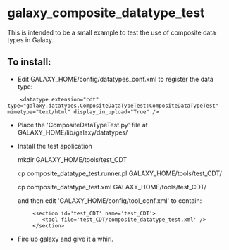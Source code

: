 # galaxy_composite_datatype_test

This is intended to be a small example to test the use of composite data types in Galaxy.

## To install:

- Edit GALAXY_HOME/config/datatypes_conf.xml  to register the data type:

```
    <datatype extension="cdt" type="galaxy.datatypes.CompositeDataTypeTest:CompositeDataTypeTest" mimetype="text/html" display_in_upload="True" />
```


- Place the 'CompositeDataTypeTest.py' file at GALAXY_HOME/lib/galaxy/datatypes/


- Install the test application
  
   mkdir GALAXY_HOME/tools/test_CDT
   
   cp composite_datatype_test.runner.pl GALAXY_HOME/tools/test_CDT/
   
   cp composite_datatype_test.xml GALAXY_HOME/tools/test_CDT/
   
   and then edit 'GALAXY_HOME/config/tool_conf.xml'  to contain:
   
```
        <section id='test_CDT' name='test_CDT'>
           <tool file='test_CDT/composite_datatype_test.xml' />
        </section>
```

- Fire up galaxy and give it a whirl.
